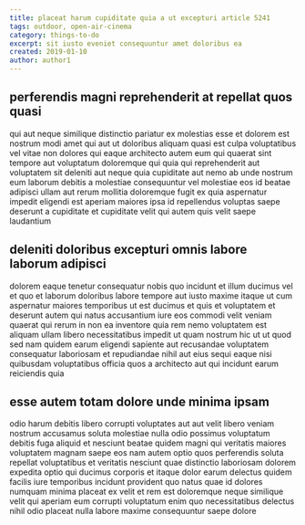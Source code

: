 ```yaml
---
title: placeat harum cupiditate quia a ut excepturi article 5241
tags: outdoor, open-air-cinema
category: things-to-do
excerpt: sit iusto eveniet consequuntur amet doloribus ea
created: 2019-01-10
author: author1
---
```


## perferendis magni reprehenderit at repellat quos quasi

qui aut neque similique distinctio pariatur ex molestias esse et dolorem est nostrum modi amet qui aut ut doloribus aliquam quasi est culpa voluptatibus vel vitae non dolores qui eaque architecto autem eum qui quaerat sint tempore aut voluptatum doloremque qui quia qui reprehenderit aut voluptatem sit deleniti aut neque quia cupiditate aut nemo ab unde nostrum eum laborum debitis a molestiae consequuntur vel molestiae eos id beatae adipisci ullam aut rerum mollitia doloremque fugit ex quia aspernatur impedit eligendi est aperiam maiores ipsa id repellendus voluptas saepe deserunt a cupiditate et cupiditate velit qui autem quis velit saepe laudantium

## deleniti doloribus excepturi omnis labore laborum adipisci

dolorem eaque tenetur consequatur nobis quo incidunt et illum ducimus vel et quo et laborum doloribus labore tempore aut iusto maxime itaque ut cum aspernatur maiores temporibus ut est ducimus et quis et voluptatem et deserunt autem qui natus accusantium iure eos commodi velit veniam quaerat qui rerum in non ea inventore quia rem nemo voluptatem est aliquam ullam libero necessitatibus impedit ut quam nostrum hic ut ut quod sed nam quidem earum eligendi sapiente aut recusandae voluptatem consequatur laboriosam et repudiandae nihil aut eius sequi eaque nisi quibusdam voluptatibus officia quos a architecto aut qui incidunt earum reiciendis quia

## esse autem totam dolore unde minima ipsam

odio harum debitis libero corrupti voluptates aut aut velit libero veniam nostrum accusamus soluta molestiae nulla odio possimus voluptatum debitis fuga aliquid et nesciunt beatae quidem magni qui veritatis maiores voluptatem magnam saepe eos nam autem optio quos perferendis soluta repellat voluptatibus et veritatis nesciunt quae distinctio laboriosam dolorem expedita optio qui ducimus corporis et itaque dolor earum delectus quidem facilis iure temporibus incidunt provident quo natus quae id dolores numquam minima placeat ex velit et rem est doloremque neque similique velit qui aperiam eum corrupti voluptatum enim quo necessitatibus delectus nihil odio placeat nulla labore maxime consequuntur saepe dolore
